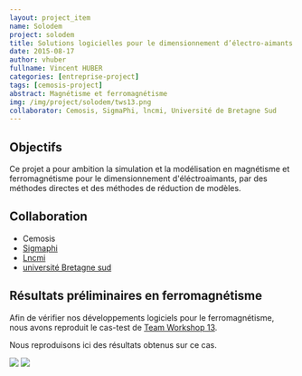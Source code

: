 ```yaml
---
layout: project_item
name: Solodem
project: solodem
title: Solutions logicielles pour le dimensionnement d’électro-aimants
date: 2015-08-17
author: vhuber
fullname: Vincent HUBER
categories: [entreprise-project]
tags: [cemosis-project]
abstract: Magnétisme et ferromagnétisme
img: /img/project/solodem/tws13.png
collaborator: Cemosis, SigmaPhi, lncmi, Université de Bretagne Sud
---
```


## Objectifs
Ce projet a pour ambition la simulation et la modélisation en magnétisme et ferromagnétisme pour le dimensionnement d'éléctroaimants, par des méthodes directes et des méthodes de réduction de modèles.

## Collaboration
- Cemosis 
- [Sigmaphi](http://www.sigmaphi.fr/)
- [Lncmi](http://www.cemosis.fr/interdisciplinary-physics-project/2015/08/17/hifimagnet/)
- [université Bretagne sud](http://www.univ-ubs.fr/)


## Résultats préliminaires en ferromagnétisme
Afin de vérifier nos développements logiciels pour le ferromagnétisme, nous avons reproduit le cas-test de [Team Workshop 13](http://www.emeraldinsight.com/doi/abs/10.1108/eb010140).

Nous reproduisons ici des résultats obtenus sur ce cas.

<img class="img-responsive" src="/img/project/solodem/tws13.png">
<img class="img-responsive" src="/img/project/solodem/comparison.png">
